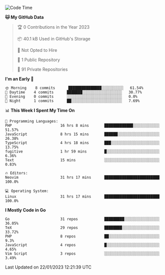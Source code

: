 
<!--START_SECTION:waka-->
![Code Time](http://img.shields.io/badge/Code%20Time-3%2C155%20hrs%2027%20mins-blue)

**🐱 My GitHub Data** 

> 🏆 0 Contributions in the Year 2023
 > 
> 📦 40.1 kB Used in GitHub's Storage 
 > 
> 🚫 Not Opted to Hire
 > 
> 📜 1 Public Repository 
 > 
> 🔑 91 Private Repositories  
 > 
**I'm an Early 🐤** 

```text
🌞 Morning    8 commits      ███████████████░░░░░░░░░░   61.54% 
🌆 Daytime    4 commits      ███████░░░░░░░░░░░░░░░░░░   30.77% 
🌃 Evening    0 commits      ░░░░░░░░░░░░░░░░░░░░░░░░░   0.0% 
🌙 Night      1 commits      ██░░░░░░░░░░░░░░░░░░░░░░░   7.69%

```


📊 **This Week I Spent My Time On** 

```text
💬 Programming Languages: 
PHP                      16 hrs 8 mins       █████████████░░░░░░░░░░░░   51.57% 
JavaScript               8 hrs 15 mins       ██████░░░░░░░░░░░░░░░░░░░   26.38% 
TypeScript               4 hrs 18 mins       ███░░░░░░░░░░░░░░░░░░░░░░   13.75% 
fugitive                 1 hr 59 mins        █░░░░░░░░░░░░░░░░░░░░░░░░   6.36% 
Text                     15 mins             ░░░░░░░░░░░░░░░░░░░░░░░░░   0.83%

🔥 Editors: 
Neovim                   31 hrs 17 mins      █████████████████████████   100.0%

💻 Operating System: 
Linux                    31 hrs 17 mins      █████████████████████████   100.0%

```

**I Mostly Code in Go** 

```text
Go                       31 repos            █████████░░░░░░░░░░░░░░░░   36.05% 
TeX                      29 repos            ████████░░░░░░░░░░░░░░░░░   33.72% 
PHP                      8 repos             ██░░░░░░░░░░░░░░░░░░░░░░░   9.3% 
JavaScript               4 repos             █░░░░░░░░░░░░░░░░░░░░░░░░   4.65% 
Vim Script               3 repos             ░░░░░░░░░░░░░░░░░░░░░░░░░   3.49%

```



 Last Updated on 22/01/2023 12:21:39 UTC
<!--END_SECTION:waka-->
